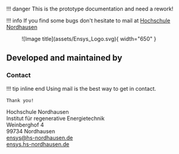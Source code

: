 !!! danger
    This is the prototype documentation and need a rework!

!!! info
    If you find some bugs don't hesitate to mail at <a href="mailto:ensys@hs-nordhausen.de">Hochschule Nordhausen</a>

<figure markdown>
  ![Image title](assets/Ensys_Logo.svg){ width="650" }
</figure>

## Developed and maintained by 

### Contact

!!! tip inline end
    Using mail is the best way to get in contact.

    Thank you!

Hochschule Nordhausen  
Institut für regenerative Energietechnik  
Weinberghof 4  
99734 Nordhausen  
[ensys@hs-nordhausen.de](mailto:ensys@hs-nordhausen.de)  
[ensys.hs-nordhausen.de](https://ensys.hs-nordhausen.de)
